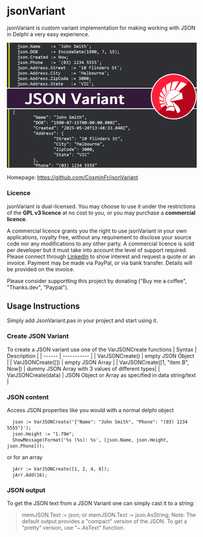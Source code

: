 # jsonVariant
jsonVariant is custom variant implementation for making working with JSON in Delphi a very easy experience.

![JSON Variant image](/Images/jsonVariant_Code.png)

Homepage: https://github.com/CosminFr/jsonVariant

### Licence
jsonVariant is dual-licensed. You may choose to use it under the restrictions of the **GPL v3 licence** at no cost to you, or you may purchase a **commercial licence**.  

A commercial licence grants you the right to use jsonVariant in your own applications, royalty free, without any requirement to disclose your source code nor any modifications to any other party. 
A commercial licence is sold per developer but it must take into account the level of support required. Please connect through [LinkedIn](https://www.linkedin.com/in/cosminfrentiu/) to show interest and request a quote or an invoice.  Payment may be made via PayPal, or via bank transfer.  Details will be provided on the invoice.

Please consider supportting this project by donating ("Buy me a coffee", "Thanks.dev", "Paypal").

## Usage Instructions
Simply add JsonVariant.pas in your project and start using it.

### Create JSON Variant
To create a JSON variant use one of the VarJSONCreate functions
| Syntax | Description |
| ------ | ----------- |
| VarJSONCreate()   | empty JSON Object |
| VarJSONCreate([]) | empty JSON Array |
| VarJSONCreate([1, "item B", Now]) | dummy JSON Array with 3 values of different types|
| VarJSONCreate(data) | JSON Object or Array as specified in data string/text |
    
### JSON content
Access JSON properties like you would with a normal delphi object
```
  json := VarJSONCreate('{"Name": "John Smith",	"Phone": "(03) 1234 5555"}');
  json.Height := "1.79m";
  ShowMessage(Format('%s (%s): %s', [json.Name, json.Height, json.Phone]));
```
or for an array
```
  jArr := VarJSONCreate([1, 2, 4, 8]);
  jArr.Add(16);
```

### JSON output
To get the JSON text from a JSON Variant one can simply cast it to a string:
> memJSON.Text := json;
or 
> memJSON.Text := json.AsString;
Note: The default output provides a "compact" version of the JSON. To get a "pretty" version, use "~.AsText" function.



